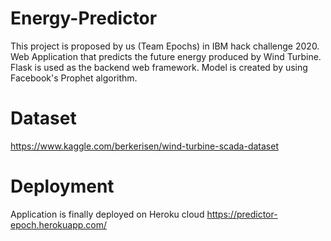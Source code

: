 # Energy-Predictor

This project is proposed by us (Team Epochs) in IBM hack challenge 2020.
Web Application that predicts the future energy produced by Wind Turbine.
Flask is used as the backend web framework.
Model is created by using Facebook's Prophet algorithm.

# Dataset
https://www.kaggle.com/berkerisen/wind-turbine-scada-dataset

# Deployment
Application is finally deployed on Heroku cloud
https://predictor-epoch.herokuapp.com/
